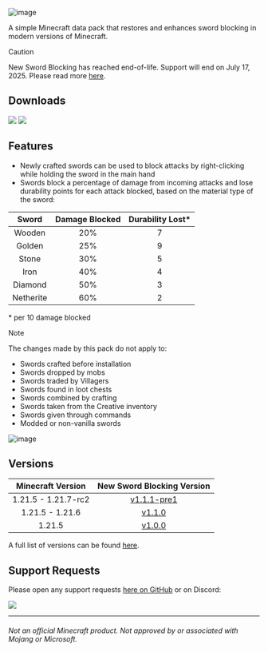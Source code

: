 ![image](https://i.imgur.com/NJx3aJQ.png)

A simple Minecraft data pack that restores and enhances sword blocking in modern versions of Minecraft.

>[!CAUTION]
> New Sword Blocking has reached end-of-life. Support will end on July 17, 2025.
> Please read more [here](https://github.com/Classic36-Media/New-Sword-Blocking/wiki/End-of-Life-Announcement).

## Downloads

[![](https://img.shields.io/modrinth/dt/whKGizn8?label=Modrinth&style=for-the-badge&color=00AF5C&logo=modrinth)](https://modrinth.com/datapack/new-sword-blocking)
[![](https://img.shields.io/github/downloads/Classic36-Media/New-Sword-Blocking/total?label=GitHub&style=for-the-badge&color=181717&logo=github)](https://github.com/Classic36-Media/New-Sword-Blocking/releases)

## Features

* Newly crafted swords can be used to block attacks by right-clicking while holding the sword in the main hand
* Swords block a percentage of damage from incoming attacks and lose durability points for each attack blocked, based on the material type of the sword:

| Sword | Damage Blocked | Durability Lost*
| :--: | :--: | :--: |
Wooden | 20% | 7
Golden | 25% | 9
Stone | 30% | 5
Iron | 40% | 4
Diamond | 50% | 3
Netherite | 60% | 2

\* per 10 damage blocked

> [!NOTE]
> The changes made by this pack do not apply to: 
> - Swords crafted before installation
> - Swords dropped by mobs
> - Swords traded by Villagers
> - Swords found in loot chests
> - Swords combined by crafting
> - Swords taken from the Creative inventory
> - Swords given through commands
> - Modded or non-vanilla swords

![image](https://i.imgur.com/i0UMYSB.gif)

## Versions

| Minecraft Version | New Sword Blocking Version |
| :--: | :--: |
| 1.21.5 - 1.21.7-rc2 | [v1.1.1-pre1](https://github.com/Classic36-Media/New-Sword-Blocking/releases/tag/v1.1.1-pre1) |
| 1.21.5 - 1.21.6 | [v1.1.0](https://github.com/Classic36-Media/New-Sword-Blocking/releases/tag/v1.1.0) |
| 1.21.5 | [v1.0.0](https://github.com/Classic36-Media/New-Sword-Blocking/releases/tag/v1.0.0) |

A full list of versions can be found [here](https://github.com/Classic36-Media/New-Sword-Blocking/wiki/Versions).

## Support Requests
Please open any support requests [here on GitHub](https://github.com/Classic36-Media/New-Sword-Blocking/issues/new/choose) or on Discord:

[![](https://img.shields.io/discord/1107084025442607206?label=Discord&style=for-the-badge&color=5865F2&logo=discord)](https://discord.gg/vZJSDjPcmu)

***

###### Not an official Minecraft product. Not approved by or associated with Mojang or Microsoft.